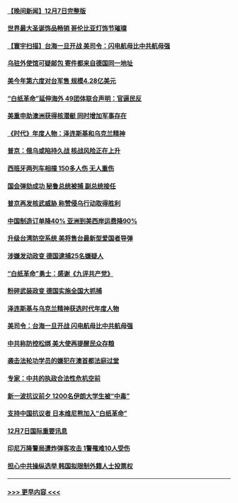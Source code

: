 #### [【晚间新闻】12月7日完整版](../pages/prog202/a103593257.md?t=12081550) 
#### [世界最大圣诞饰品畅销 哥伦比亚灯饰节璀璨](../pages/prog202/a103593254.md?t=12081550) 
#### [【寰宇扫描】台海一旦开战 美司令：闪电航母比中共航母强](../pages/prog202/a103593243.md?t=12081550) 
#### [乌驻外使馆可疑邮包 寄件都来自德国同一地址](../pages/prog202/a103593272.md?t=12081550) 
#### [美今年第六度对台军售 规模4.28亿美元](../pages/prog202/a103593109.md?t=12081550) 
#### [“白纸革命”延伸海外 49团体联合声明：官逼民反](../pages/prog202/a103593084.md?t=12081550) 
#### [美重申助澳洲获得核潜艇 同时增加军事存在](../pages/prog202/a103593100.md?t=12081550) 
#### [《时代》年度人物：泽连斯基和乌克兰精神](../pages/prog202/a103593104.md?t=12081550) 
#### [普京：俄乌或陷持久战 核战风险正在上升](../pages/prog202/a103593102.md?t=12081550) 
#### [西班牙两列车相撞 150多人伤 无人重伤](../pages/prog202/a103593106.md?t=12081550) 
#### [国会弹劾成功 秘鲁总统被捕 副总统接任](../pages/prog202/a103593009.md?t=12081550) 
#### [普京再发核武威胁 称赞侵乌行动取得胜利](../pages/prog202/a103592953.md?t=12081550) 
#### [中国制造订单降40% 亚洲到美西岸运费降90%](../pages/prog202/a103592946.md?t=12081550) 
#### [升级台湾防空系统 美将售台最新型爱国者导弹](../pages/prog202/a103592952.md?t=12081550) 
#### [涉嫌发动政变 德国逮捕25名嫌疑人](../pages/prog202/a103592905.md?t=12081550) 
#### [“白纸革命”勇士：感谢《九评共产党》](../pages/prog202/a103592900.md?t=12081550) 
#### [粉碎武装政变 德国实施全国大抓捕](../pages/prog202/a103592749.md?t=12081550) 
#### [泽连斯基与乌克兰精神获选时代年度人物](../pages/prog202/a103592720.md?t=12081550) 
#### [美司令：台海一旦开战 闪电航母比中共航母强](../pages/prog202/a103592717.md?t=12081550) 
#### [中共称防控松绑 美大使再提醒民众存粮](../pages/prog202/a103592702.md?t=12081550) 
#### [袭击法轮功学员的嫌犯在澳首都法庭过堂](../pages/prog202/a103592693.md?t=12081550) 
#### [专家：中共的执政合法性危机空前](../pages/prog202/a103592567.md?t=12081550) 
#### [新一波抗议前夕 1200名伊朗大学生被“中毒”](../pages/prog202/a103592570.md?t=12081550) 
#### [支持中国抗议者 日本维尼熊加入“白纸革命”](../pages/prog202/a103592573.md?t=12081550) 
#### [12月7日国际重要讯息](../pages/prog202/a103592580.md?t=12081550) 
#### [印尼万隆警局遭炸弹客攻击 1警罹难10人受伤](../pages/prog202/a103592489.md?t=12081550) 
#### [担心中共操纵选举 韩国拟限制外籍人士投票权](../pages/prog202/a103592542.md?t=12081550) 

----
#### [ >>> 更早内容 <<< ](../indexes/prog202-earlier.md)
